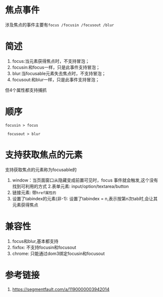 # 焦点事件

涉及焦点的事件主要有`focus /focusin /focusout /blur`

# 简述

1. focus:当元素获得焦点时，不支持冒泡；
2. focusin:和focus一样，只是此事件支持冒泡；
3. blur:当focusable元素失去焦点时，不支持冒泡；
4. focusout:和blur一样，只是此事件支持冒泡；

但4个属性都支持捕抓

# 顺序

`focusin > focus `

` focusout > blur`

# 支持获取焦点的元素

支持获取焦点的元素称为focusable的

1. window：当页面窗口从隐藏变成前置可见时，focus 事件就会触发,这个没有找到可利用的方式
2.表单元素: input/option/textarea/button
3. 链接元素: 带`href属性的`
4. 设置了tabindex的元素(非-1): 设置了tabindex = n,表示按第n次tab时,会让其元素获得焦点

# 兼容性

1. focus和blur,基本都支持
2. fixfox: 不支持focusin和focusout
3. chrome: 只能通过dom3绑定focusin和focusout

# 参考链接

1. https://segmentfault.com/a/1190000003942014